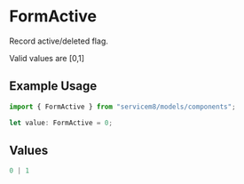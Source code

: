 # FormActive

Record active/deleted flag. 

Valid values are [0,1]

## Example Usage

```typescript
import { FormActive } from "servicem8/models/components";

let value: FormActive = 0;
```

## Values

```typescript
0 | 1
```